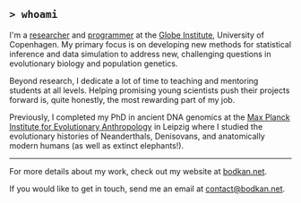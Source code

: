 ## `> whoami`

I'm a [researcher](https://bodkan.net/publications) and [programmer](https://bodkan.net/software) at the [Globe Institute](https://globe.ku.dk), University of Copenhagen. My primary focus is on developing new methods for statistical inference and data simulation to address new, challenging questions in evolutionary biology and population genetics.

Beyond research, I dedicate a lot of time to teaching and mentoring students at all levels. Helping promising young scientists push their projects forward is, quite honestly, the most rewarding part of my job.

Previously, I completed my PhD in ancient DNA genomics at the [Max Planck Institute for Evolutionary Anthropology](https://www.eva.mpg.de/genetics/index/) in Leipzig where I studied the evolutionary histories of Neanderthals, Denisovans, and anatomically modern humans (as well as extinct elephants!).

---

For more details about my work, check out my website at [bodkan.net](https://bodkan.net).

If you would like to get in touch, send me an email at contact@bodkan.net.
